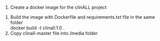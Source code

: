 1. Create a docker image for the clinALL project <br>
1) Build the image with Dockerfile and requirements.txt file in the same folder <br>
   docker build -t clinall:1.0 . <br>
2) Copy clinall-master file into /media folder  <br>
